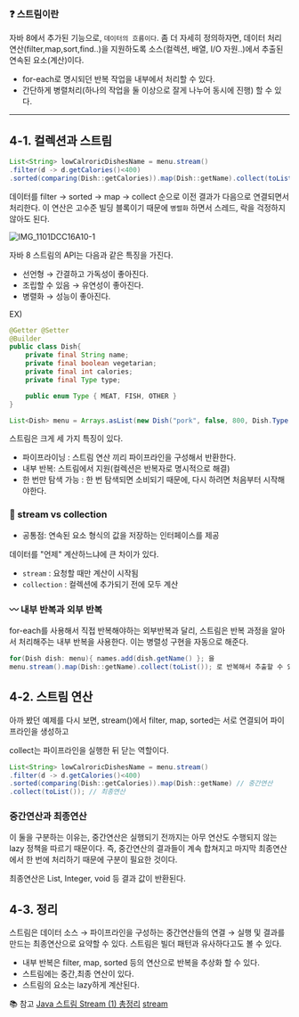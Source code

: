 ### ❓ 스트림이란

 자바 8에서 추가된 기능으로, `데이터의 흐름이다`.  좀 더 자세히 정의하자면, 데이터 처리 연산(filter,map,sort,find..)을 지원하도록 소스(컬렉션, 배열, I/O 자원..)에서 추출된 연속된 요소(계산)이다.

- for-each로 명시되던 반복 작업을 내부에서 처리할 수 있다.
- 간단하게 병렬처리(하나의 작업을 둘 이상으로 잘게 나누어 동시에 진행) 할 수 있다.

---

## 4-1. 컬렉션과 스트림

```java
List<String> lowCalroricDishesName = menu.stream()
.filter(d -> d.getCalories()<400)
.sorted(comparing(Dish::getCalories)).map(Dish::getName).collect(toList());
```

 데이터를 filter → sorted → map → collect 순으로 이전 결과가 다음으로 연결되면서 처리한다. 이 연산은 고수준 빌딩 블록이기 때문에 `병렬화` 하면서 스레드, 락을 걱정하지 않아도 된다.

![IMG_1101DCC16A10-1](https://user-images.githubusercontent.com/35520314/127245203-7d6280ef-593d-4b4d-83e3-338e83107868.jpeg)


자바 8 스트림의 API는 다음과 같은 특징을 가진다.

- 선언형 → 간결하고 가독성이 좋아진다.
- 조립할 수 있음 → 유연성이 좋아진다.
- 병렬화 → 성능이 좋아진다.

EX) 

```java
@Getter @Setter
@Builder
public class Dish{
	private final String name;
	private final boolean vegetarian;
	private final int calories;
	private final Type type;

	public enum Type { MEAT, FISH, OTHER }
}

List<Dish> menu = Arrays.asList(new Dish("pork", false, 800, Dish.Type.MEAT)...);ㄷ
```

스트림은 크게 세 가지 특징이 있다.

- 파이프라이닝 : 스트림 연산 끼리 파이프라인을 구성해서 반환한다.
- 내부 반복: 스트림에서 지원(컬렉션은 반복자로 명시적으로 해결)
- 한 번만 탐색 가능 : 한 번 탐색되면 소비되기 때문에, 다시 하려면 처음부터 시작해야한다.

### 🚀 stream vs collection

- 공통점: 연속된 요소 형식의 값을 저장하는 인터페이스를 제공

데이터를 "언제" 계산하느냐에 큰 차이가 있다.

- `stream` : 요청할 때만 계산이 시작됨
- `collection` : 컬렉션에 추가되기 전에 모두 계산

### 〰️ 내부 반복과 외부 반복

 for-each를 사용해서 직접 반복해야하는 외부반복과 달리, 스트림은 반복 과정을 알아서 처리해주는 내부 반복을 사용한다. 이는 병렬성 구현을 자동으로 해준다.

```java
for(Dish dish: menu){ names.add(dish.getName() }; 을
menu.stream().map(Dish::getName).collect(toList()); 로 반복해서 추출할 수 있다.
```

## 4-2. 스트림 연산

아까 봤던 예제를 다시 보면, stream()에서 filter, map, sorted는 서로 연결되어 파이프라인을 생성하고

collect는 파이프라인을 실행한 뒤 닫는 역할이다.

```java
List<String> lowCalroricDishesName = menu.stream()
.filter(d -> d.getCalories()<400)
.sorted(comparing(Dish::getCalories)).map(Dish::getName) // 중간연산
.collect(toList()); // 최종연산
```

### 중간연산과 최종연산

 이 둘을 구분하는 이유는, 중간연산은 실행되기 전까지는 아무 연산도 수행되지 않는 lazy 정책을 따르기 때문이다. 즉, 중간연산의 결과들이 계속 합쳐지고 마지막 최종연산에서 한 번에 처리하기 때문에 구분이 필요한 것이다.

최종연산은 List, Integer, void 등 결과 값이 반환된다.

## 4-3. 정리

스트림은 데이터 소스 → 파이프라인을 구성하는 중간연산들의 연결 → 실행 및 결과를 만드는 최종연산으로 요약할 수 있다. 스트림은 빌더 패턴과 유사하다고도 볼 수 있다.

- 내부 반복은 filter, map, sorted 등의 연산으로 반복을 추상화 할 수 있다.
- 스트림에는 중간,최종 연산이 있다.
- 스트림의 요소는 lazy하게 계산된다.


📚 참고
[Java 스트림 Stream (1) 총정리](https://futurecreator.github.io/2018/08/26/java-8-streams/)
[stream ](https://madplay.github.io/post/mistakes-when-using-java-streams)
